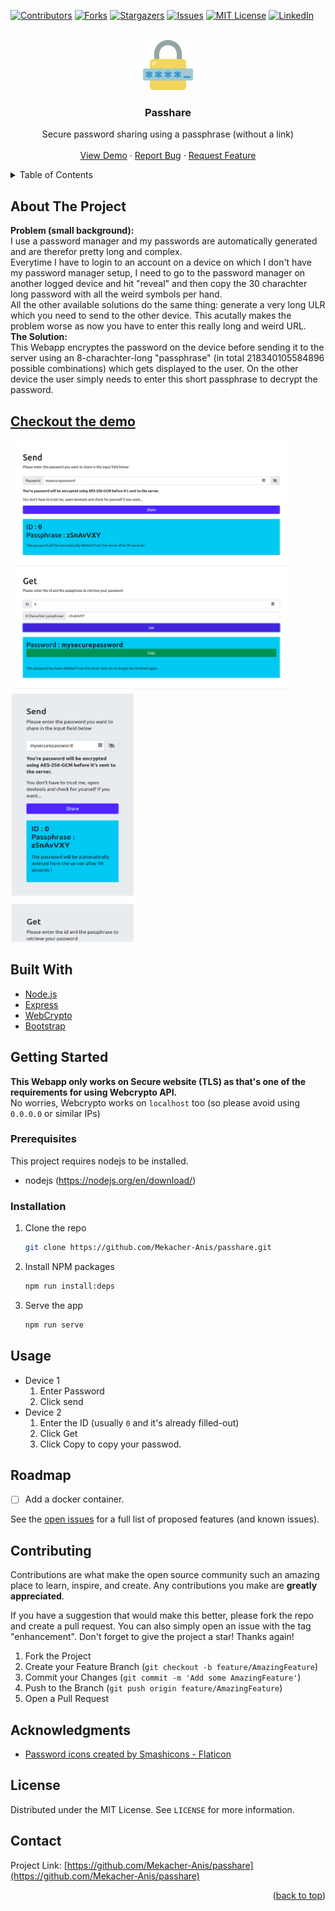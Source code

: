 <div id="top"></div>

[![Contributors][contributors-shield]][contributors-url]
[![Forks][forks-shield]][forks-url]
[![Stargazers][stars-shield]][stars-url]
[![Issues][issues-shield]][issues-url]
[![MIT License][license-shield]][license-url]
[![LinkedIn][linkedin-shield]][linkedin-url]



<!-- PROJECT LOGO -->
<br />
<div align="center">
  <a href="https://github.com/Mekacher-Anis/passhare">
    <img src="./images/logo.png" alt="Logo" width="80" height="80">
  </a>

<h3 align="center">Passhare</h3>

  <p align="center">
    Secure password sharing using a passphrase (without a link)
    <br />
    <br />
    <a href="https://anpass.de">View Demo</a>
    ·
    <a href="https://github.com/Mekacher-Anis/passhare/issues">Report Bug</a>
    ·
    <a href="https://github.com/Mekacher-Anis/passhare/issues">Request Feature</a>
  </p>
</div>



<!-- TABLE OF CONTENTS -->
<details>
  <summary>Table of Contents</summary>
  <ol>
    <li>
      <a href="#about-the-project">About The Project</a>
      <ul>
        <li><a href="#built-with">Built With</a></li>
      </ul>
    </li>
    <li>
      <a href="#getting-started">Getting Started</a>
      <ul>
        <li><a href="#prerequisites">Prerequisites</a></li>
        <li><a href="#installation">Installation</a></li>
      </ul>
    </li>
    <li><a href="#usage">Usage</a></li>
    <li><a href="#roadmap">Roadmap</a></li>
    <li><a href="#contributing">Contributing</a></li>
    <li><a href="#license">License</a></li>
    <li><a href="#contact">Contact</a></li>
    <li><a href="#acknowledgments">Acknowledgments</a></li>
  </ol>
</details>



<!-- ABOUT THE PROJECT -->
## About The Project

**Problem (small background):** \
I use a password manager and my passwords are automatically generated and are therefor pretty long and complex. \
Everytime I have to login to an account on a device on which I don't have my password manager setup, I need to go to the password manager on another logged device and hit "reveal" and then copy the 30 charachter long password with all the weird symbols per hand. \
All the other available solutions do the same thing: generate a very long ULR which you need to send to the other device. This acutally makes the problem worse as now you have to enter this really long and weird URL.\
**The Solution:**\
This Webapp encryptes the password on the device before sending it to the server using an 8-charachter-long "passphrase" (in total 218340105584896 possible combinations) which gets displayed to the user. On the other device the user simply needs to enter this short passphrase to decrypt the password.
<a target="_blank" href="https://anpass.de"><h2>Checkout the demo</h2></a>

<img src="./images/main_page.png" alt="main page" width="450" height="400"/>
<img src="./images/main_page_mobile.png" alt="main page mobile" width="200" height="400"/>



## Built With


* [Node.js](https://nodejs.org/)
* [Express](https://expressjs.com/)
* [WebCrypto](https://developer.mozilla.org/en-US/docs/Web/API/Web_Crypto_API)
* [Bootstrap](https://getbootstrap.com)


<!-- GETTING STARTED -->
## Getting Started

**This Webapp only works on Secure website (TLS) as that's one of the requirements for using Webcrypto API.** \
No worries, Webcrypto works on `localhost` too (so please avoid using `0.0.0.0` or similar IPs)

### Prerequisites

This project requires nodejs to be installed.
* nodejs (https://nodejs.org/en/download/)

### Installation

1. Clone the repo
   ```sh
   git clone https://github.com/Mekacher-Anis/passhare.git
   ```
2. Install NPM packages
   ```sh
   npm run install:deps
   ```
3. Serve the app
   ```sh
   npm run serve
   ```


<!-- USAGE EXAMPLES -->
## Usage

- Device 1
  1. Enter Password
  2. Click send
- Device 2
  1. Enter the ID (usually `0` and it's already filled-out)
  2. Click Get
  3. Click Copy to copy your passwod.


<!-- ROADMAP -->
## Roadmap

- [ ] Add a docker container.

See the [open issues](https://github.com/Mekacher-Anis/passhare/issues) for a full list of proposed features (and known issues).


<!-- CONTRIBUTING -->
## Contributing

Contributions are what make the open source community such an amazing place to learn, inspire, and create. Any contributions you make are **greatly appreciated**.

If you have a suggestion that would make this better, please fork the repo and create a pull request. You can also simply open an issue with the tag "enhancement".
Don't forget to give the project a star! Thanks again!

1. Fork the Project
2. Create your Feature Branch (`git checkout -b feature/AmazingFeature`)
3. Commit your Changes (`git commit -m 'Add some AmazingFeature'`)
4. Push to the Branch (`git push origin feature/AmazingFeature`)
5. Open a Pull Request

<!-- ACKNOWLEDGMENTS -->
## Acknowledgments

* [Password icons created by Smashicons - Flaticon](https://www.flaticon.com/free-icons/password)


<!-- LICENSE -->
## License

Distributed under the MIT License. See `LICENSE` for more information.


<!-- CONTACT -->
## Contact

Project Link: [https://github.com/Mekacher-Anis/passhare](https://github.com/Mekacher-Anis/passhare)

<p align="right">(<a href="#top">back to top</a>)</p>


<!-- MARKDOWN LINKS & IMAGES -->
<!-- https://www.markdownguide.org/basic-syntax/#reference-style-links -->
[contributors-shield]: https://img.shields.io/github/contributors/Mekacher-Anis/passhare.svg?style=for-the-badge
[contributors-url]: https://github.com/Mekacher-Anis/passhare/graphs/contributors
[forks-shield]: https://img.shields.io/github/forks/Mekacher-Anis/passhare.svg?style=for-the-badge
[forks-url]: https://github.com/Mekacher-Anis/passhare/network/members
[stars-shield]: https://img.shields.io/github/stars/Mekacher-Anis/passhare.svg?style=for-the-badge
[stars-url]: https://github.com/Mekacher-Anis/passhare/stargazers
[issues-shield]: https://img.shields.io/github/issues/Mekacher-Anis/passhare.svg?style=for-the-badge
[issues-url]: https://github.com/Mekacher-Anis/passhare/issues
[license-shield]: https://img.shields.io/github/license/Mekacher-Anis/passhare.svg?style=for-the-badge
[license-url]: https://github.com/Mekacher-Anis/passhare/blob/master/LICENSE.txt
[linkedin-shield]: https://img.shields.io/badge/-LinkedIn-black.svg?style=for-the-badge&logo=linkedin&colorB=555
[linkedin-url]: https://www.linkedin.com/in/anis-mekacher-442091126/
[product-screenshot]: images/screenshot.png